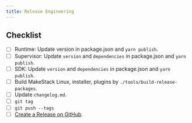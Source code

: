 ```yaml
---
title: Release Engineering
---
```


Checklist
---------
- [ ] Runtime: Update version in package.json and `yarn publish`.
- [ ] Supervisor: Update `version` and `dependencies` in package.json and `yarn publish`.
- [ ] SDK: Update `version` and `dependencies` in package.json and `yarn publish`.
- [ ] Build MakeStack Linux, installer, plugins by `./tools/build-release-packages`.
- [ ] Update `changelog.md`.
- [ ] `git tag`
- [ ] `git push --tags`
- [ ] [Create a Release on GitHub](https://github.com/seiyanuta/makestack/releases/new).
